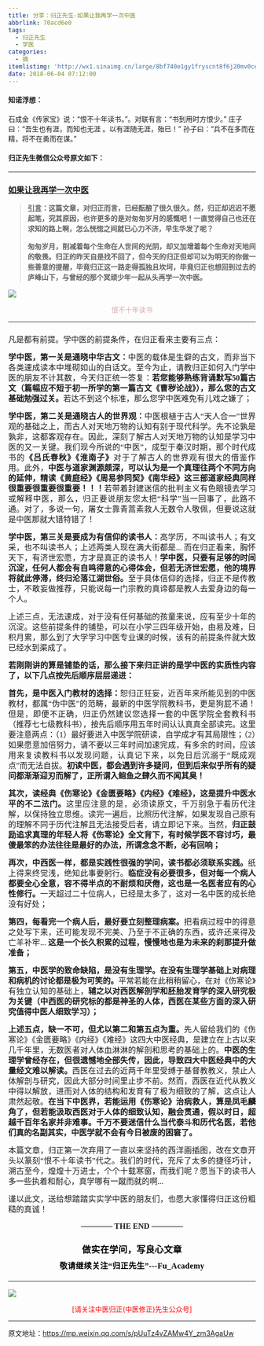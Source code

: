 ```yaml
---
title: 分享：归正先生-如果让我再学一次中医
abbrlink: 70acd6e0
tags:
  - 归正先生
  - 学医
categories:
  - 摘
itemlistimg: 'http://wx1.sinaimg.cn/large/8bf740e1gy1fryscnt8f6j20mv0cegtf.jpg'
date: 2018-06-04 07:12:00
---
```


#### 知诺浮想：

石成金《传家宝》说：“恨不十年读书。”。对联有言：“书到用时方恨少。”
庄子曰：“吾生也有涯，而知也无涯 。以有涯随无涯，殆已！”
孙子曰：“兵不在多而在精，将不在勇而在谋。”



#### 归正先生微信公众号原文如下：
---

###  [如果让我再学一次中医](https://mp.weixin.qq.com/s/pUuTz4vZAMw4Y_zm3AgaUw "跳转至原文")

<div class="rich_media_content ">
                    <blockquote><p style="margin-top: 5px;margin-bottom: 5px;text-align: justify;line-height: 1.5em;"><span style="font-size: 14px;"><span style="font-family: 宋体;text-decoration: underline;"><strong style="font-size: 14px;white-space: normal;max-width: 100%;box-sizing: border-box !important;word-wrap: break-word !important;"><span style="text-decoration: underline;max-width: 100%;font-family: 仿宋;box-sizing: border-box !important;word-wrap: break-word !important;">引言</span></strong></span><span style="font-family: 宋体;"><strong style="font-size: 14px;white-space: normal;max-width: 100%;box-sizing: border-box !important;word-wrap: break-word !important;"><span style="max-width: 100%;font-family: 仿宋;box-sizing: border-box !important;word-wrap: break-word !important;">：这篇文章，对归正而言，已经酝酿了很久很久。然，归正却迟迟不愿起笔，究其原因，也许更多的是对匆匆岁月的感慨吧！一直觉得自己也还在求知的路上啊，怎么恍惚之间就已心力不济，早生华发了呢？</span></strong></span></span></p><p style="margin-top: 15px;margin-bottom: 10px;text-align: justify;line-height: 1.5em;"><span style="font-family: 宋体;font-size: 14px;"><strong style="font-size: 14px;white-space: normal;max-width: 100%;box-sizing: border-box !important;word-wrap: break-word !important;"><span style="font-size: 14px;max-width: 100%;font-family: 仿宋;box-sizing: border-box !important;word-wrap: break-word !important;">匆匆岁月，削减着每个生命在人世间的光阴，却又加增着每个生命对天地间的敬畏。归正的昨天自是找不回了，但今天的归正但却可以为明天的你做一些善意的提醒，毕竟归正这一路走得孤独且坎坷，毕竟归正也想回到过去的庐峰山下，与曾经的那个冥顽少年一起从头再学一次中医。</span></strong></span></p></blockquote><p style="line-height: normal;text-align: justify;"><img style="clear: both; display: block; margin:auto;" src="http://wx1.sinaimg.cn/large/8bf740e1gy1fryscnt8f6j20mv0cegtf.jpg" data-type="jpeg" data-w="823" style=""  /></p><p style="text-align: center;line-height: normal;margin-bottom: 15px;"><span style="color:#d7aba9;font-family:仿宋;"><span style="font-size: 14px;">恨不十年读书</span></span></p><hr  /><p style="text-align: justify;margin-top: 25px;line-height: 1.5em;"><span style="font-family:宋体;font-size:16px;"><span style="font-family: 仿宋;font-size: 16px;">凡是都有前提。学中医的前提条件，在归正看来主要有三点：</span></span></p><p style="margin-top: 15px;margin-bottom: 15px;text-align: justify;line-height: 1.5em;"><strong><span style="font-family:宋体;font-size:16px;"><span style="font-family: 仿宋;font-size: 16px;">学中医，第一关是通晓中华古文：</span></span></strong><span style="font-family:宋体;font-size:16px;"><span style="font-family: 仿宋;font-size: 16px;">中医的载体是生僻的古文，而非当下各类速成读本中堆砌如山的白话文。至今为止，请教归正如何入门学中医的朋友不计其数，今天归正统一答复：<strong>若您能够熟练背诵默写50篇古文（篇幅应不短于初一所学的第一篇古文《曹秽论战》），那么您的古文基础勉强过关。</strong>若达不到这个标准，那么您学中医难免有儿戏之嫌了；</span></span></p><p style="margin-top: 15px;margin-bottom: 15px;text-align: justify;line-height: 1.5em;"><strong><span style="font-family:宋体;font-size:16px;"><span style="font-family: 仿宋;font-size: 16px;">学中医，第二关是通晓古人的世界观：</span></span></strong><span style="font-family:宋体;font-size:16px;"><span style="font-family: 仿宋;font-size: 16px;">中医根植于古人“天人合一”世界观的基础之上，而古人对天地万物的认知有别于现代科学。先不论孰是孰非，这都客观存在。因此，深刻了解古人对天地万物的认知是学习中医的又一关键。我们现今所说的“中医”，成型于秦汉时期，那个时代成书的<strong>《吕氏春秋》《淮南子》</strong>对于了解古人的世界观有很大的借鉴作用。此外，<strong>中医与道家渊源颇深，可以认为是一个真理往两个不同方向的延伸，精读《黄庭经》《周易参同契》《南华经》这三部道家经典同样很重要很重要很重要！！！</strong>若带着封建迷信的批判主义有色眼镜去学习或解释中医，那么，归正要说朋友您太把“科学”当一回事了，此路不通。对了，多说一句，屠女士靠青蒿素救人无数令人敬佩，但要说这就是中医那就大错特错了！</span></span></p><p style="margin-top: 15px;margin-bottom: 15px;text-align: justify;line-height: 1.5em;"><strong><span style="font-family:宋体;font-size:16px;"><span style="font-family: 仿宋;font-size: 16px;">学中医，第三关是要成为有信仰的读书人：</span></span></strong><span style="font-family:宋体;font-size:16px;"><span style="font-family: 仿宋;font-size: 16px;">高学历，不叫读书人；有文采，也不叫读书人；上述两类人现在满大街都是... 而在归正看来，胸怀天下，有济世宏愿，方才是真正的读书人！<strong>学中医，只要有足够的时间沉淀，任何人都会有自鸣得意的心得体会，但若无济世宏愿，他的境界将就此停滞，终归沦落江湖世俗。</strong>至于具体信仰的选择，归正不是传教士，不敢妄做推荐，只能说每一门宗教的真谛都是教人去爱身边的每一个人。</span></span></p><p style="margin-top: 15px;margin-bottom: 15px;text-align: justify;line-height: 1.5em;"><span style="font-family:宋体;font-size:16px;"><span style="font-family: 仿宋;font-size: 16px;">上述三点，无法速成，对于没有任何基础的孩童来说，应有至少十年的沉淀。这些前提条件的铺垫，可以在小学三四年级开始，由易及难，日积月累，那么到了大学学习中医专业课的时候，该有的前提条件就大致已经水到渠成了。</span></span></p><p style="margin-top: 15px;margin-bottom: 15px;text-align: justify;line-height: 1.5em;"><strong><span style="font-family:宋体;font-size:16px;"><span style="font-family: 仿宋;font-size: 16px;">若刚刚讲的算是铺垫的话，那么接下来归正讲的是学中医的实质性内容了，以下几点按先后顺序层层递进：</span></span></strong></p><p style="margin-top: 15px;margin-bottom: 15px;text-align: justify;line-height: 1.5em;"><strong><span style="font-family:宋体;font-size:16px;"><span style="font-family: 仿宋;font-size: 16px;">首先，是中医入门教材的选择：</span></span></strong><span style="font-family:宋体;font-size:16px;"><span style="font-family: 仿宋;font-size: 16px;">恕归正狂妄，近百年来所能见到的中医教材，都属“伪中医”的范畴，最新的中医学院教科书，更是狗屁不通！但是，即便不正确，归正仍然建议您选择一套的中医学院全套教科书（推荐七七级教科书），按先后顺序用五年时间认认真真全部读完。这里要注意两点：（1）最好要进入中医学院研读，自学成才有其局限性；（2）如果愿意加倍努力，请不要以三年时间加速完成，有多余的时间，应该用来复读教科书以发现问题，认真记下来，以免日后沉溺于“既成观点”而无法自拔。<strong>初读中医，都会遇到许多疑问，但到后来似乎所有的疑问都渐渐迎刃而解了，正所谓入鲍鱼之肆久而不闻其臭！</strong></span></span></p><p style="margin-top: 15px;margin-bottom: 15px;text-align: justify;line-height: 1.5em;"><strong><span style="font-family:宋体;font-size:16px;"><span style="font-family: 仿宋;font-size: 16px;">其次，读经典《伤寒论》《金匮要略》《内经》《难经》，这是提升中医水平的不二法门。</span></span></strong><span style="font-family:宋体;font-size:16px;"><span style="font-family: 仿宋;font-size: 16px;">这里应注意的是，必须读原文，千万别急于看历代注解，以保持独立思维。读完一遍后，比照历代注解，如果发现自己原有的理解不同于历代注解且无法接受后者，请立即记下来。当然，<strong>归正鼓励追求真理的年轻人将《伤寒论》全文背下，有时候学医不容讨巧，最傻最笨的办法往往是最好的办法，所谓念念不断，必有回响；</strong></span></span></p><p style="margin-top: 15px;margin-bottom: 15px;text-align: justify;line-height: 1.5em;"><strong><span style="font-family:宋体;font-size:16px;"><span style="font-family: 仿宋;font-size: 16px;">再次，中西医一样，都是实践性很强的学问，读书都必须联系实践。</span></span></strong><span style="font-family:宋体;font-size:16px;"><span style="font-family: 仿宋;font-size: 16px;">纸上得来终觉浅，绝知此事要躬行。<strong>临症没有必要很多，但对每一个病人都要全心全意，容不得半点的不耐烦和厌倦，这也是一名医者应有的心性修行。</strong>一天超过二十位病人，已经是太多了，这对一名中医的成长绝没有好处；</span></span></p><p style="margin-top: 15px;margin-bottom: 15px;text-align: justify;line-height: 1.5em;"><strong><span style="font-family:宋体;font-size:16px;"><span style="font-family: 仿宋;font-size: 16px;">第四，每看完一个病人后，最好要立刻整理病案。</span></span></strong><span style="font-family:宋体;font-size:16px;"><span style="font-family: 仿宋;font-size: 16px;">把看病过程中的得意之处写下来，还可能发现不完美、乃至于不正确的东西，或许还来得及亡羊补牢... <strong>这是一个长久积累的过程，慢慢地也是为未来的刹那提升做准备；</strong></span></span></p><p style="margin-left: 0px;text-indent: 0px;margin-top: 15px;margin-bottom: 15px;text-align: justify;line-height: 1.5em;"><strong><span style="font-family:宋体;font-size:16px;"><span style="font-family: 仿宋;font-size: 16px;">第五，中医学的致命缺陷，是没有生理学。在没有生理学基础上对病理和病机的讨论都是极为可笑的。</span></span></strong><span style="font-family:宋体;font-size:16px;"><span style="font-family: 仿宋;font-size: 16px;">平常若能在此稍稍留心，在对《伤寒论》有独立认知的基础上，<strong>辅之以对西医解剖学和胚胎发育学的深入研究极为关键（中西医的研究标的都是神圣的人体，西医在某些方面的深入研究值得中医人细致学习）；</strong></span></span></p><p style="margin-left: 0px;text-indent: 0px;margin-top: 15px;margin-bottom: 15px;text-align: justify;line-height: 1.5em;"><strong><span style="font-family:宋体;font-size:16px;"><span style="font-family: 仿宋;font-size: 16px;">上述五点，缺一不可，但尤以第二和第五点为重。</span></span></strong><span style="font-family:宋体;font-size:16px;"><span style="font-family: 仿宋;font-size: 16px;">先人留给我们的<span style="font-family: 宋体;font-size: 16px;"><span style="font-family: 仿宋;">《伤寒论》《金匮要略》《内经》《难经》这四大中医经典，是建立在上古以来几千年里，无数医者对人体血淋淋的解剖和思考的基础上的。<strong>中医的生理学曾经存在，但很遗憾地全部失传，因此，导致四大中医经典中的大量经文难以解读。</strong>西医在过去的近两千年里受缚于基督教教义，禁止人体解剖与研究，因此大部分时间里止步不前。然而，西医在近代从教义中得以解放，进而对人体的结构和发育有了极为细致的了解，这点让人肃然起敬。<strong>在当下中医界，若能运用《伤寒论》治病救人，算是凤毛麟角了，但若能汲取西医对于人体的细致认知，融会贯通，<span style="font-family: 仿宋;font-size: 16px;text-align: justify;">假以时日，超越千百年名家并非难事。千万不要迷信什么当代泰斗和历代名医，若他们真的名副其实，中医学就不会有今日被废的困窘了。</span></strong></span></span></span></span></p><p style="margin-top: 15px;margin-bottom: 15px;text-align: justify;line-height: 1.5em;"><span style="font-family:宋体;font-size:16px;"><span style="font-family: 仿宋;font-size: 16px;">本篇文章，归正第一次弃用了一直以来坚持的西洋画插图，改在文章开头以篆刻“恨不十年读书”代之。我们的时代，充斥了太多的捷径巧计，溯古至今，煌煌十万进士，个个十载寒窗，而我们呢？愿当下的读书人多一些执着和耐心，真学哪有一蹴而就的啊...</span></span></p><p style="margin-top: 15px;margin-bottom: 15px;text-align: justify;line-height: 1.5em;"><span style="font-family:宋体;font-size:16px;"><span style="font-family: 仿宋;font-size: 16px;">谨以此文，送给想踏踏实实学中医的朋友们，也愿大家懂得归正这份粗糙的真诚！</span></span></p><p style="margin-top: 15px;margin-bottom: 15px;text-align: justify;line-height: 1.5em;"><span style="font-family:宋体;font-size:16px;"><span style="font-family: 仿宋;font-size: 16px;"></span></span></p><p style="margin-top: 15px;margin-bottom: 15px;white-space: normal;text-align: center;"><span style="font-family: 仿宋;font-size: 16px;"><strong style="text-align: justify;">———— THE&nbsp;END ————</strong></span></p><p style="margin-top: 15px;margin-bottom: 15px;white-space: normal;text-align: justify;"><span style="font-family: 仿宋;font-size: 16px;"></span></p>
<p style="margin-top: 15px;margin-bottom: 15px;white-space: normal;text-align: justify;"><span style="font-family: 仿宋;font-size: 16px;"></span></p><p style="margin-top: 25px;margin-bottom: 5px;font-size: 16px;white-space: normal;max-width: 100%;min-height: 1em;color: rgb(62, 62, 62);text-align: center;line-height: 1.75em;box-sizing: border-box !important;word-wrap: break-word !important;"><strong><span style="font-size: 18px;color: rgb(0, 0, 0);max-width: 100%;font-family: 仿宋;letter-spacing: 0.5px;box-sizing: border-box !important;word-wrap: break-word !important;">做实在学问，写良心文章</span></strong></p><p style="margin-top: 5px;margin-bottom: 15px;font-size: 16px;white-space: normal;max-width: 100%;min-height: 1em;color: rgb(62, 62, 62);line-height: 1.75em;text-align: center;box-sizing: border-box !important;word-wrap: break-word !important;"><strong><span style="color: rgb(0, 0, 0);max-width: 100%;font-family: 仿宋;letter-spacing: 0.5px;box-sizing: border-box !important;word-wrap: break-word !important;">敬请继续关注“归正先生”---Fu_Academy</span></strong></p><hr style="font-size: 16px;white-space: normal;max-width: 100%;color: rgb(62, 62, 62);box-sizing: border-box !important;word-wrap: break-word !important;"  />
					<img style="clear: both; display: block; margin:auto;" src="http://wx1.sinaimg.cn/mw690/8bf740e1gy1fgqt1hfuomj20hs0bzmyp.jpg" /><p style="text-align: center; color: red">[请关注中医归正(中医修正)先生公众号]</p><hr />
                </div>



原文地址：https://mp.weixin.qq.com/s/pUuTz4vZAMw4Y_zm3AgaUw
